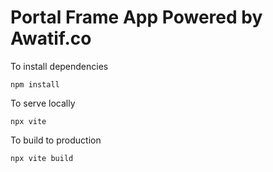 # Portal Frame App Powered by Awatif.co

To install dependencies
```
npm install 
```

To serve locally
```
npx vite
```

To build to production
```
npx vite build
```
